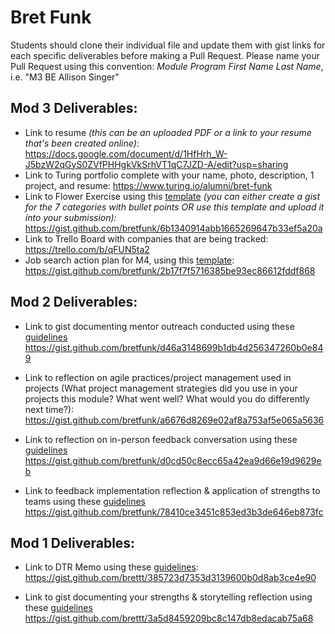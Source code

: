 # Bret Funk

Students should clone their individual file and update them with gist links for each specific deliverables before making a Pull Request. Please name your Pull Request using this convention: *Module Program First Name Last Name*, i.e. "M3 BE Allison Singer"

## Mod 3 Deliverables:

* Link to resume *(this can be an uploaded PDF or a link to your resume that's been created online)*: 
https://docs.google.com/document/d/1HfHrh_W-J5bzW2qGyS0ZVfPHHgkVkSrhVT1qC7JZD-A/edit?usp=sharing
* Link to Turing portfolio complete with your name, photo, description, 1 project, and resume:
https://www.turing.io/alumni/bret-funk
* Link to Flower Exercise using this [template](https://github.com/turingschool/career-development-curriculum/blob/master/files/Career%20Unit%20-%20The%20Flower%20Diagram.pdf) *(you can either create a gist for the 7 categories with bullet points OR use this template and upload it into your submission):*
https://gist.github.com/bretfunk/6b1340914abb1665269647b33ef5a20a
* Link to Trello Board with companies that are being tracked: 
https://trello.com/b/qFUN5ta2
* Job search action plan for M4, using this [template](https://github.com/turingschool/career-development-curriculum/blob/master/module_three/mod_4_action_plan_template.md):
https://gist.github.com/bretfunk/2b17f7f5716385be93ec86612fddf868


## Mod 2 Deliverables:
* Link to gist documenting mentor outreach conducted using these [guidelines](https://github.com/turingschool/career-development-curriculum/blob/master/module_two/cold_outreach_i_guidelines.md)
https://gist.github.com/bretfunk/d46a3148699b1db4d256347260b0e849

* Link to reflection on agile practices/project management used in projects (What project management strategies did you use in your projects this module? What went well? What would you do differently next time?):
https://gist.github.com/bretfunk/a6676d8269e02af8a753af5e065a5636

* Link to reflection on in-person feedback conversation using these [guidelines](https://github.com/turingschool/career-development-curriculum/blob/master/module_two/feedback_conversation_reflection_guidelines.md)
https://gist.github.com/bretfunk/d0cd50c8ecc65a42ea9d66e19d9629eb

* Link to feedback implementation reflection & application of strengths to teams using these [guidelines](https://github.com/turingschool/career-development-curriculum/blob/master/module_two/feedback_implementation_strengths_reflection.md)
https://gist.github.com/bretfunk/78410ce3451c853ed3b3de646eb873fc

## Mod 1 Deliverables:
* Link to DTR Memo using these [guidelines](https://github.com/turingschool/career-development-curriculum/blob/master/module_one/dtr_guidelines_memo.md):
https://gist.github.com/brettt/385723d7353d3139600b0d8ab3ce4e90

* Link to gist documenting your strengths & storytelling reflection using these [guidelines](https://github.com/turingschool/career-development-curriculum/blob/master/module_one/strengths_storytelling_reflection.md)
https://gist.github.com/brettt/3a5d8459209bc8c147db8edacab75a68
